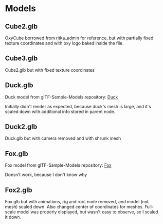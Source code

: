 # Models

## Cube2.glb

OxyCube borrowed from [ritka_admin](https://github.com/ritka-admin) for reference,
but with partially fixed texture coordinates and with oxy logo baked inside the file.

## Cube3.glb

Cube2.glb but with fixed texture coordinates

## Duck.glb

Duck model from glTF-Sample-Models repository: [Duck](https://github.com/KhronosGroup/glTF-Sample-Models/tree/main/2.0/Duck)

Initially didn't render as expected, because duck's mesh is large, and it's scaled down with additional info stored in parent node.

## Duck2.glb

Duck.glb but with camera removed and with shrunk mesh

## Fox.glb

Fox model from glTF-Sample-Models repository: [Fox](https://github.com/KhronosGroup/glTF-Sample-Models/tree/main/2.0/Fox)

Doesn't work, because I don't know why

## Fox2.glb

Fox.glb but with animations, rig and root node removed, and model (not mesh) scaled down.
Also changed center of coordinates for meshes.
Full-scale model was properly displayed, but wasn't easy to observe, so I scaled it down.

